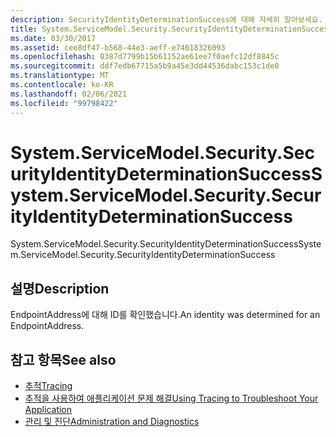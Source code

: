 ```yaml
---
description: SecurityIdentityDeterminationSuccess에 대해 자세히 알아보세요.
title: System.ServiceModel.Security.SecurityIdentityDeterminationSuccess
ms.date: 03/30/2017
ms.assetid: cee8df47-b568-44e3-aeff-e74618326093
ms.openlocfilehash: 0387d7799b15b61152ae61ee7f0aefc12df8845c
ms.sourcegitcommit: ddf7edb67715a5b9a45e3dd44536dabc153c1de0
ms.translationtype: MT
ms.contentlocale: ko-KR
ms.lasthandoff: 02/06/2021
ms.locfileid: "99798422"
---
```

# <a name="systemservicemodelsecuritysecurityidentitydeterminationsuccess"></a><span data-ttu-id="ea361-103">System.ServiceModel.Security.SecurityIdentityDeterminationSuccess</span><span class="sxs-lookup"><span data-stu-id="ea361-103">System.ServiceModel.Security.SecurityIdentityDeterminationSuccess</span></span>

<span data-ttu-id="ea361-104">System.ServiceModel.Security.SecurityIdentityDeterminationSuccess</span><span class="sxs-lookup"><span data-stu-id="ea361-104">System.ServiceModel.Security.SecurityIdentityDeterminationSuccess</span></span>  
  
## <a name="description"></a><span data-ttu-id="ea361-105">설명</span><span class="sxs-lookup"><span data-stu-id="ea361-105">Description</span></span>  

 <span data-ttu-id="ea361-106">EndpointAddress에 대해 ID를 확인했습니다.</span><span class="sxs-lookup"><span data-stu-id="ea361-106">An identity was determined for an EndpointAddress.</span></span>  
  
## <a name="see-also"></a><span data-ttu-id="ea361-107">참고 항목</span><span class="sxs-lookup"><span data-stu-id="ea361-107">See also</span></span>

- [<span data-ttu-id="ea361-108">추적</span><span class="sxs-lookup"><span data-stu-id="ea361-108">Tracing</span></span>](index.md)
- [<span data-ttu-id="ea361-109">추적을 사용하여 애플리케이션 문제 해결</span><span class="sxs-lookup"><span data-stu-id="ea361-109">Using Tracing to Troubleshoot Your Application</span></span>](using-tracing-to-troubleshoot-your-application.md)
- [<span data-ttu-id="ea361-110">관리 및 진단</span><span class="sxs-lookup"><span data-stu-id="ea361-110">Administration and Diagnostics</span></span>](../index.md)
